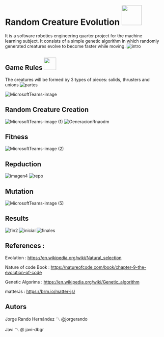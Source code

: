 # Random Creature Evolution <img src="https://media.giphy.com/media/gk98xOaJEgStxaAMZW/giphy.gif" width="65" height="65"/>



It is a software robotics engineering quarter project for the machine learning subject. It consists of a simple genetic algorithm in which randomly generated creatures evolve to become faster while moving.
![intro](https://user-images.githubusercontent.com/69701088/210674414-a32072b0-86ab-4343-b095-f151efb9c516.gif)

## Game Rules <img src="https://media.giphy.com/media/b7lp44pNiRqsU/giphy.gif" width="40" height="40"/>
The creatures will be formed by 3 types of pieces: solids, thrusters and unions
![partes](https://user-images.githubusercontent.com/69701088/210665000-778664d2-af8b-438a-a081-0680c1e0d40b.gif)

![MicrosoftTeams-image](https://user-images.githubusercontent.com/69701088/210605619-1e30fe45-6669-4db5-9c4c-1f0977546095.png)

## Random Creature Creation 
![MicrosoftTeams-image (1)](https://user-images.githubusercontent.com/69701088/210605657-aae70b31-97a1-4f20-b171-e07c72943052.png)
![GeneracionRnaodm](https://user-images.githubusercontent.com/69701088/210665108-399735f5-feab-40f1-b3cb-7b99e7383ce2.gif)

## Fitness 
![MicrosoftTeams-image (2)](https://user-images.githubusercontent.com/69701088/210605813-f3604d81-4cf4-4fb3-9a41-984d4232b5bf.png)

## Repduction 
![imagen4](https://user-images.githubusercontent.com/69701088/210605185-e27ca853-ac0a-4f93-8772-0c4dccfd2d2a.png)
![repo](https://user-images.githubusercontent.com/69701088/210668287-bef3a5cc-498b-4670-a1f0-5c68c65b9d0d.gif)

## Mutation 
![MicrosoftTeams-image (5)](https://user-images.githubusercontent.com/69701088/210605701-bfb5d44f-b1d3-4aa6-ac42-d29bfa4c14b7.png)

## Results 
![fin2](https://user-images.githubusercontent.com/69701088/210675131-d3ad2e1a-c302-4ec5-b373-526704e7f124.gif)
![inicial](https://user-images.githubusercontent.com/69701088/210676080-34cc067f-f3b0-4d88-9a69-a577fe92907f.gif)
![finales](https://user-images.githubusercontent.com/69701088/210676555-c168698e-2495-4043-9648-f8e55e21bce8.gif)

## References :

Evolution : https://en.wikipedia.org/wiki/Natural_selection

Nature of code Book : https://natureofcode.com/book/chapter-9-the-evolution-of-code

Genetic Algorims : https://en.wikipedia.org/wiki/Genetic_algorithm 

matterJs : https://brm.io/matter-js/

## Autors
Jorge Rando Hernández 〽️ @jorgerando

Javi  〽️ @ javi-dbgr
